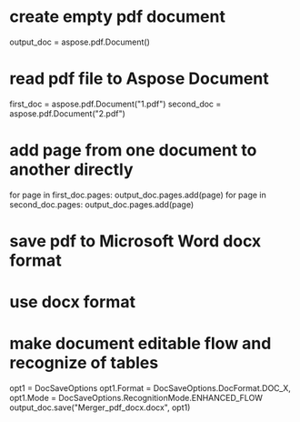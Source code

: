 
# create empty pdf document
output_doc = aspose.pdf.Document()

# read pdf file to Aspose Document
first_doc = aspose.pdf.Document("1.pdf")
second_doc = aspose.pdf.Document("2.pdf")

# add page from one document to another directly
for page in first_doc.pages:
	output_doc.pages.add(page)
for page in second_doc.pages:
	output_doc.pages.add(page)

# save pdf to Microsoft Word docx format
# use docx format
# make document editable flow and recognize of tables
opt1 = DocSaveOptions
opt1.Format = DocSaveOptions.DocFormat.DOC_X,
opt1.Mode = DocSaveOptions.RecognitionMode.ENHANCED_FLOW
output_doc.save("Merger_pdf_docx.docx", opt1)
